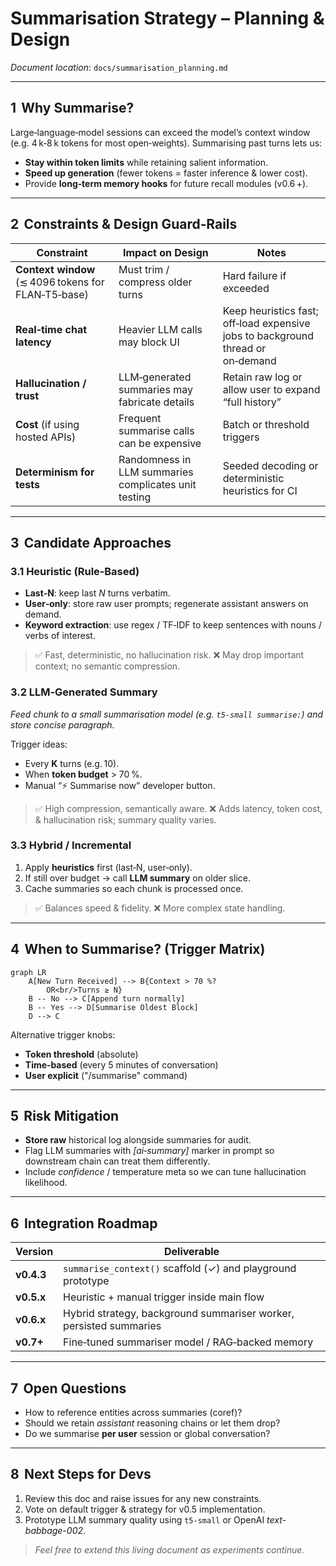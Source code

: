 # Summarisation Strategy – Planning & Design

*Document location*: `docs/summarisation_planning.md`

---

## 1  Why Summarise?

Large‑language‑model sessions can exceed the model’s context window (e.g. 4 k‑8 k tokens for most open‑weights). Summarising past turns lets us:

* **Stay within token limits** while retaining salient information.
* **Speed up generation** (fewer tokens = faster inference & lower cost).
* Provide **long‑term memory hooks** for future recall modules (v0.6 +).

---

## 2  Constraints & Design Guard‑Rails

| Constraint                                          | Impact on Design                                     | Notes                                                                           |
| --------------------------------------------------- | ---------------------------------------------------- | ------------------------------------------------------------------------------- |
| **Context window** (≲ 4096 tokens for FLAN‑T5‑base) | Must trim / compress older turns                     | Hard failure if exceeded                                                        |
| **Real‑time chat latency**                          | Heavier LLM calls may block UI                       | Keep heuristics fast; off‑load expensive jobs to background thread or on‑demand |
| **Hallucination / trust**                           | LLM‑generated summaries may fabricate details        | Retain raw log or allow user to expand “full history”                           |
| **Cost** (if using hosted APIs)                     | Frequent summarise calls can be expensive            | Batch or threshold triggers                                                     |
| **Determinism for tests**                           | Randomness in LLM summaries complicates unit testing | Seeded decoding or deterministic heuristics for CI                              |

---

## 3  Candidate Approaches

### 3.1 Heuristic (Rule‑Based)

* **Last‑N**: keep last *N* turns verbatim.
* **User‑only**: store raw user prompts; regenerate assistant answers on demand.
* **Keyword extraction**: use regex / TF‑IDF to keep sentences with nouns / verbs of interest.

> ✅ Fast, deterministic, no hallucination risk.
> ❌ May drop important context; no semantic compression.

### 3.2 LLM‑Generated Summary

*Feed chunk to a small summarisation model (e.g. `t5-small summarise:`) and store concise paragraph.*

Trigger ideas:

* Every **K** turns (e.g. 10).
* When **token budget** > 70 %.
* Manual “⚡ Summarise now” developer button.

> ✅ High compression, semantically aware.
> ❌ Adds latency, token cost, & hallucination risk; summary quality varies.

### 3.3 Hybrid / Incremental

1. Apply **heuristics** first (last‑N, user‑only).
2. If still over budget → call **LLM summary** on older slice.
3. Cache summaries so each chunk is processed once.

> ✅ Balances speed & fidelity.
> ❌ More complex state handling.

---

## 4  When to Summarise? (Trigger Matrix)

```mermaid
graph LR
    A[New Turn Received] --> B{Context > 70 %?
        OR<br/>Turns ≥ N}
    B -- No --> C[Append turn normally]
    B -- Yes --> D[Summarise Oldest Block]
    D --> C
```

Alternative trigger knobs:

* **Token threshold** (absolute)
* **Time‑based** (every 5 minutes of conversation)
* **User explicit** ("/summarise" command)

---

## 5  Risk Mitigation

* **Store raw** historical log alongside summaries for audit.
* Flag LLM summaries with *\[ai‑summary]* marker in prompt so downstream chain can treat them differently.
* Include *confidence* / temperature meta so we can tune hallucination likelihood.

---

## 6  Integration Roadmap

| Version    | Deliverable                                                        |
| ---------- | ------------------------------------------------------------------ |
| **v0.4.3** | `summarise_context()` scaffold (✓) and playground prototype        |
| **v0.5.x** | Heuristic + manual trigger inside main flow                        |
| **v0.6.x** | Hybrid strategy, background summariser worker, persisted summaries |
| **v0.7+**  | Fine‑tuned summariser model / RAG‑backed memory                    |

---

## 7  Open Questions

* How to reference entities across summaries (coref)?
* Should we retain *assistant* reasoning chains or let them drop?
* Do we summarise **per user** session or global conversation?

---

## 8  Next Steps for Devs

1. Review this doc and raise issues for any new constraints.
2. Vote on default trigger & strategy for v0.5 implementation.
3. Prototype LLM summary quality using `t5-small` or OpenAI *text-babbage-002*.

> *Feel free to extend this living document as experiments continue.*
